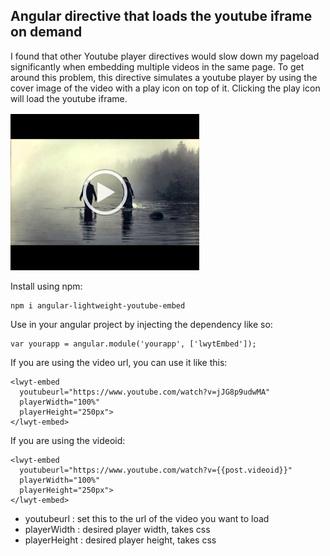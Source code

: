 ## Angular directive that loads the youtube iframe on demand

I found that other Youtube player directives would slow down my pageload significantly when embedding multiple videos in the same page.
To get around this problem, this directive simulates a youtube player by using the cover image of the video with a play icon on top of it.
Clicking the play icon will load the youtube iframe.



![example](https://raw.githubusercontent.com/jestersimpps/angular-lightweight-youtube-embed/master/example/example.png)


Install using npm:

```
npm i angular-lightweight-youtube-embed
```

Use in your angular project by injecting the dependency like so:

```
var yourapp = angular.module('yourapp', ['lwytEmbed']);
```

If you are using the video url, you can use it like this:

```
<lwyt-embed
  youtubeurl="https://www.youtube.com/watch?v=jJG8p9udwMA"
  playerWidth="100%"
  playerHeight="250px">
</lwyt-embed>
```

If you are using the videoid:

```
<lwyt-embed
  youtubeurl="https://www.youtube.com/watch?v={{post.videoid}}"
  playerWidth="100%"
  playerHeight="250px">
</lwyt-embed>
```

* youtubeurl : set this to the url of the video you want to load
* playerWidth : desired player width, takes css
* playerHeight : desired player height, takes css
